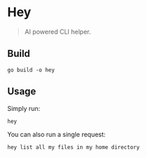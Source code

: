 # Hey

> AI powered CLI helper.

## Build

```shell
go build -o hey
```

## Usage

Simply run:
```shell
hey
```

You can also run a single request:
```shell
hey list all my files in my home directory
```

